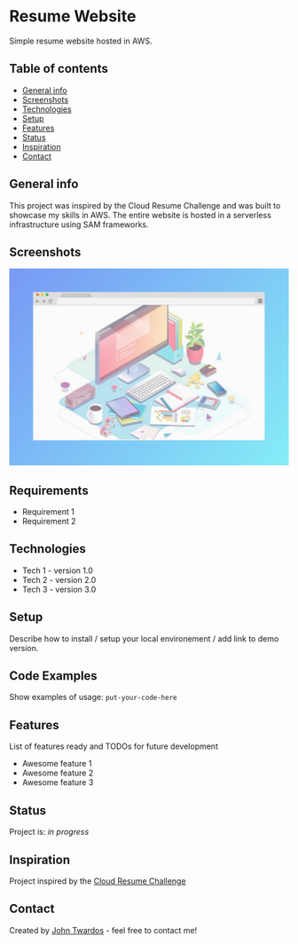 # Resume Website
Simple resume website hosted in AWS.

## Table of contents
* [General info](#general-info)
* [Screenshots](#screenshots)
* [Technologies](#technologies)
* [Setup](#setup)
* [Features](#features)
* [Status](#status)
* [Inspiration](#inspiration)
* [Contact](#contact)

## General info
This project was inspired by the Cloud Resume Challenge and was built to showcase my skills in AWS. The entire website is hosted in a serverless infrastructure using SAM frameworks.

## Screenshots
![Example screenshot](./img/screenshot.png)

## Requirements
* Requirement 1
* Requirement 2

## Technologies
* Tech 1 - version 1.0
* Tech 2 - version 2.0
* Tech 3 - version 3.0

## Setup
Describe how to install / setup your local environement / add link to demo version.

## Code Examples
Show examples of usage:
`put-your-code-here`

## Features
List of features ready and TODOs for future development
* Awesome feature 1
* Awesome feature 2
* Awesome feature 3

## Status
Project is: _in progress_

## Inspiration
Project inspired by the [Cloud Resume Challenge](https://cloudresumechallenge.dev)

## Contact
Created by [John Twardos](https://www.twardos.com) - feel free to contact me!